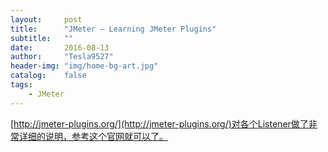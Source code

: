 ```yaml
---
layout:     post
title:      "JMeter – Learning JMeter Plugins"
subtitle:   ""
date:       2016-08-13
author:     "Tesla9527"
header-img: "img/home-bg-art.jpg"
catalog:    false
tags:
    - JMeter
---
```


[http://jmeter-plugins.org/](http://jmeter-plugins.org/)对各个Listener做了非常详细的说明，参考这个官网就可以了。
